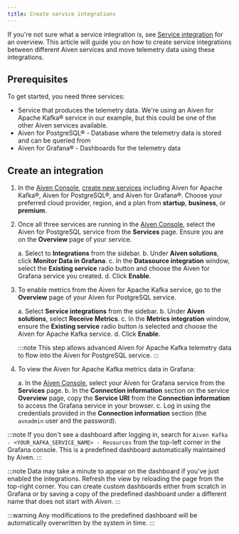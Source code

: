 ```yaml
---
title: Create service integrations
---
```


If you\'re not sure what a service integration is, see
[Service integration](/docs/platform/concepts/service-integration) for an overview. This article will guide you on how to
create service integrations between different Aiven services and move
telemetry data using these integrations.

## Prerequisites

To get started, you need three services:

-   Service that produces the telemetry data. We\'re using an Aiven for
    Apache Kafka® service in our example, but this could be one of the
    other Aiven services available.
-   Aiven for PostgreSQL® - Database where the telemetry data is stored
    and can be queried from
-   Aiven for Grafana® - Dashboards for the telemetry data

## Create an integration

1.  In the [Aiven Console](https://console.aiven.io/),
    [create new services](create_new_service) including Aiven for Apache Kafka®, Aiven for
    PostgreSQL®, and Aiven for Grafana®. Choose your preferred cloud
    provider, region, and a plan from **startup**, **business**, or
    **premium**.

2.  Once all three services are running in the [Aiven Console](https://console.aiven.io/), select the Aiven for
    PostgreSQL service from the **Services** page. Ensure you are on the
    **Overview** page of your service.

    a.  Select to **Integrations** from the sidebar.
    b.  Under **Aiven solutions**, click **Monitor Data in Grafana**.
    c.  In the **Datasource integration** window, select the **Existing
        service** radio button and choose the Aiven for Grafana service
        you created.
    d.  Click **Enable**.

3.  To enable metrics from the Aiven for Apache Kafka service, go to the
    **Overview** page of your Aiven for PostgreSQL service.

    a.  Select **Service integrations** from the sidebar.
    b.  Under **Aiven solutions**, select **Receive Metrics**.
    c.  In the **Metrics integration** window, ensure the **Existing
        service** radio button is selected and choose the Aiven for
        Apache Kafka service.
    d.  Click **Enable**.

    :::note
    This step allows advanced Aiven for Apache Kafka telemetry data to
    flow into the Aiven for PostgreSQL service.
    :::

4.  To view the Aiven for Apache Kafka metrics data in Grafana:

    a.  In the [Aiven Console](https://console.aiven.io/), select your
        Aiven for Grafana service from the **Services** page.
    b.  In the **Connection information** section on the service
        **Overview** page, copy the **Service URI** from the
        **Connection information** to access the Grafana service in your
        browser.
    c.  Log in using the credentials provided in the **Connection
        information** section (the `avnadmin` user and the password).

:::note
If you don\'t see a dashboard after logging in, search for
`Aiven Kafka - <YOUR_KAFKA_SERVICE_NAME> - Resources` from the top-left
corner in the Grafana console. This is a predefined dashboard
automatically maintained by Aiven.
:::

:::note
Data may take a minute to appear on the dashboard if you\'ve just
enabled the integrations. Refresh the view by reloading the page from
the top-right corner. You can create custom dashboards either from
scratch in Grafana or by saving a copy of the predefined dashboard under
a different name that does not start with *Aiven*.
:::

:::warning
Any modifications to the predefined dashboard will be automatically
overwritten by the system in time.
:::
